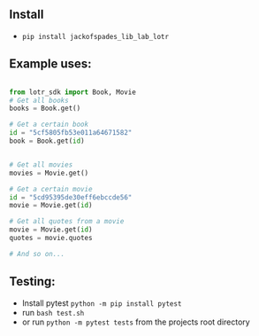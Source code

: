 ## Install
* `pip install jackofspades_lib_lab_lotr`

## Example uses:
```python

from lotr_sdk import Book, Movie
# Get all books
books = Book.get()

# Get a certain book
id = "5cf5805fb53e011a64671582"
book = Book.get(id)


# Get all movies
movies = Movie.get()

# Get a certain movie
id = "5cd95395de30eff6ebccde56"
movie = Movie.get(id)

# Get all quotes from a movie
movie = Movie.get(id)
quotes = movie.quotes

# And so on...
```

## Testing:
* Install pytest `python -m pip install pytest`
* run `bash test.sh`
* or run `python -m pytest tests` from the projects root directory
